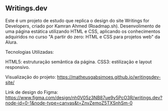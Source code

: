 ## Writings.dev

Este é um projeto de estudo que replica o design do site Writings for Developers, criado por Kamran Ahmed (Roadmap.sh).
Desenvolimento de uma página estática utilizando HTML e CSS, aplicando os conhecimentos adquiridos no curso "A partir do zero: HTML e CSS para projetos web" da Alura.​

Tecnologias Utilizadas:

HTML5: estruturação semântica da página.
CSS3: estilização e layout responsivo.

Visualização do projeto:
https://matheusgabsimoes.github.io/writingsdev-site/

Link de design do Figma:
https://www.figma.com/design/nh0V05z3NB87ue9v5PcO3R/writings.dev?node-id=0-1&node-type=canvas&t=ZnvZemoZ5TXSnhSm-0
